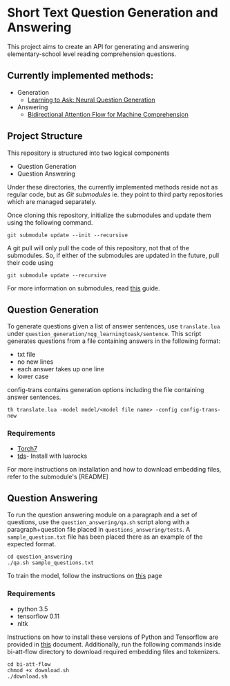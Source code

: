 # Short Text Question Generation and Answering 

This project aims to create an API for generating and answering
elementary-school level reading comprehension questions.

## Currently implemented methods:

- Generation
    - [Learning to Ask: Neural Question Generation](https://github.com/xinyadu/nqg)
- Answering
    - [Bidirectional Attention Flow for Machine Comprehension](https://github.com/allenai/bi-att-flow)

## Project Structure

This repository is structured into two logical components

- Question Generation
- Question Answering

Under these directories, the currently implemented methods reside not as
regular code, but as *Git submodules* ie. they point to third party
repositories which are managed separately. 

Once cloning this repository, initialize the submodules and update them using
the following command.
```
git submodule update --init --recursive
```

A git pull will only pull the code of this repository, not that of the
submodules. So, if either of the submodules are updated in the future, pull
their code using 
``` 
git submodule update --recursive 
```

For more information on submodules, read [this](https://gist.github.com/gitaarik/8735255)
guide.

## Question Generation

To generate questions given a list of answer sentences, use `translate.lua`
under `question_generation/nqg_learningtoask/sentence`.  This script generates
questions from a file containing answers in the following format:

- txt file
- no new lines
- each answer takes up one line
- lower case

config-trans contains generation options including the file containing answer 
sentences.

```
th translate.lua -model model/<model file name> -config config-trans-new
```

### Requirements

- [Torch7](https://github.com/torch/torch7)
- [tds](https://github.com/torch/tds)- Install with luarocks

For more instructions on installation and how to download embedding files,
refer to the submodule's [README]

## Question Answering

To run the question answering module on a paragraph and a set of questions, use
the `question_answering/qa.sh` script along with a paragraph+question file
placed in `questions_answering/tests`. A `sample_question.txt` file has been
placed there as an example of the expected format. 

```
cd question_answering
./qa.sh sample_questions.txt
```

To train the model, follow the instructions on [this](https://github.com/agent-jay/bi-att-flow) page

### Requirements

- python 3.5
- tensorflow 0.11
- nltk

Instructions on how to install these versions of Python and Tensorflow
are provided in [this](infra_setup/cluster_setup.md) document. Additionally,
run the following commands inside bi-att-flow directory to download required
embedding files and tokenizers.

```
cd bi-att-flow
chmod +x download.sh
./download.sh
```

